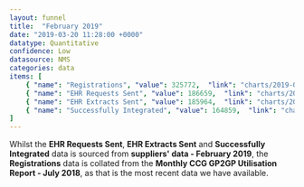 ```yaml
---
layout: funnel
title:  "February 2019"
date: "2019-03-20 11:28:00 +0000"
datatype: Quantitative
confidence: Low
datasource: NMS
categories: data
items: [
    { "name": "Registrations", "value": 325772,  "link": "charts/2019-02-28-registrations-jul2018" },
    { "name": "EHR Requests Sent", "value": 186659,  "link": "charts/2019-03-20-supplier-to-supplier-feb2019" },
    { "name": "EHR Extracts Sent", "value": 185964,  "link": "charts/2019-03-20-message-types-feb2019" },
    { "name": "Successfully Integrated", "value": 164859,  "link": "charts/2019-03-21-success-supplier-to-supplier-feb2019" }
]
---
```

Whilst the **EHR Requests Sent**, **EHR Extracts Sent** and **Successfully Integrated** data is sourced from **suppliers' data - February 2019**, the **Registrations** data is collated from the **Monthly CCG GP2GP Utilisation Report - July 2018**, as that is the most recent data we have available.
